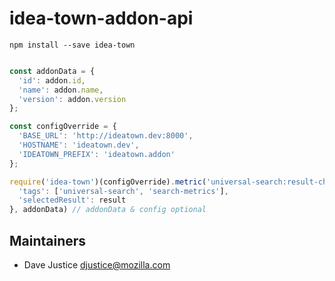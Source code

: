 # idea-town-addon-api

`npm install --save idea-town`

``` javascript

const addonData = {
  'id': addon.id,
  'name': addon.name,
  'version': addon.version
};

const configOverride = {
  'BASE_URL': 'http://ideatown.dev:8000',
  'HOSTNAME': 'ideatown.dev',
  'IDEATOWN_PREFIX': 'ideatown.addon'
};

require('idea-town')(configOverride).metric('universal-search:result-chosen', {
  'tags': ['universal-search', 'search-metrics'],
  'selectedResult': result
}, addonData) // addonData & config optional

```
## Maintainers

* Dave Justice <djustice@mozilla.com>
